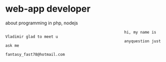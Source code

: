 # web-app developer
about programming in php, nodejs



                                                        hi, my name is Vladimir glad to meet u 
                                                        anyquestion just ask me
                                                        fantasy_fast78@hotmail.com
